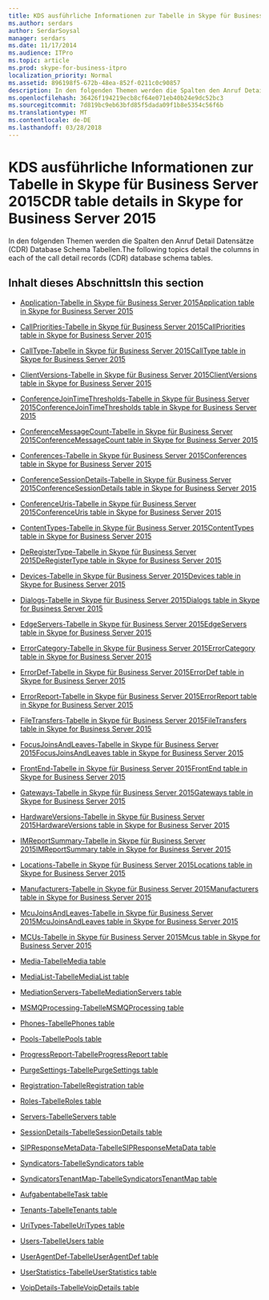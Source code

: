 ```yaml
---
title: KDS ausführliche Informationen zur Tabelle in Skype für Business Server 2015
ms.author: serdars
author: SerdarSoysal
manager: serdars
ms.date: 11/17/2014
ms.audience: ITPro
ms.topic: article
ms.prod: skype-for-business-itpro
localization_priority: Normal
ms.assetid: 896198f5-672b-48ea-852f-0211c0c90857
description: In den folgenden Themen werden die Spalten den Anruf Detail Datensätze (CDR) Database Schema Tabellen.
ms.openlocfilehash: 36426f194219ecb8cf64e071eb40b24e9dc52bc3
ms.sourcegitcommit: 7d819bc9eb63bfd85f5dada09f1b8e5354c56f6b
ms.translationtype: MT
ms.contentlocale: de-DE
ms.lasthandoff: 03/28/2018
---
```

# <a name="cdr-table-details-in-skype-for-business-server-2015"></a><span data-ttu-id="57401-103">KDS ausführliche Informationen zur Tabelle in Skype für Business Server 2015</span><span class="sxs-lookup"><span data-stu-id="57401-103">CDR table details in Skype for Business Server 2015</span></span>
 
<span data-ttu-id="57401-104">In den folgenden Themen werden die Spalten den Anruf Detail Datensätze (CDR) Database Schema Tabellen.</span><span class="sxs-lookup"><span data-stu-id="57401-104">The following topics detail the columns in each of the call detail records (CDR) database schema tables.</span></span>
  
## <a name="in-this-section"></a><span data-ttu-id="57401-105">Inhalt dieses Abschnitts</span><span class="sxs-lookup"><span data-stu-id="57401-105">In this section</span></span>

- [<span data-ttu-id="57401-106">Application-Tabelle in Skype für Business Server 2015</span><span class="sxs-lookup"><span data-stu-id="57401-106">Application table in Skype for Business Server 2015</span></span>](application.md)
    
- [<span data-ttu-id="57401-107">CallPriorities-Tabelle in Skype für Business Server 2015</span><span class="sxs-lookup"><span data-stu-id="57401-107">CallPriorities table in Skype for Business Server 2015</span></span>](callpriorities.md)
    
- [<span data-ttu-id="57401-108">CallType-Tabelle in Skype für Business Server 2015</span><span class="sxs-lookup"><span data-stu-id="57401-108">CallType table in Skype for Business Server 2015</span></span>](calltype.md)
    
- [<span data-ttu-id="57401-109">ClientVersions-Tabelle in Skype für Business Server 2015</span><span class="sxs-lookup"><span data-stu-id="57401-109">ClientVersions table in Skype for Business Server 2015</span></span>](clientversions.md)
    
- [<span data-ttu-id="57401-110">ConferenceJoinTimeThresholds-Tabelle in Skype für Business Server 2015</span><span class="sxs-lookup"><span data-stu-id="57401-110">ConferenceJoinTimeThresholds table in Skype for Business Server 2015</span></span>](conferencejointimethresholds.md)
    
- [<span data-ttu-id="57401-111">ConferenceMessageCount-Tabelle in Skype für Business Server 2015</span><span class="sxs-lookup"><span data-stu-id="57401-111">ConferenceMessageCount table in Skype for Business Server 2015</span></span>](conferencemessagecount.md)
    
- [<span data-ttu-id="57401-112">Conferences-Tabelle in Skype für Business Server 2015</span><span class="sxs-lookup"><span data-stu-id="57401-112">Conferences table in Skype for Business Server 2015</span></span>](conferences.md)
    
- [<span data-ttu-id="57401-113">ConferenceSessionDetails-Tabelle in Skype für Business Server 2015</span><span class="sxs-lookup"><span data-stu-id="57401-113">ConferenceSessionDetails table in Skype for Business Server 2015</span></span>](conferencesessiondetails-0.md)
    
- [<span data-ttu-id="57401-114">ConferenceUris-Tabelle in Skype für Business Server 2015</span><span class="sxs-lookup"><span data-stu-id="57401-114">ConferenceUris table in Skype for Business Server 2015</span></span>](conferenceuris.md)
    
- [<span data-ttu-id="57401-115">ContentTypes-Tabelle in Skype für Business Server 2015</span><span class="sxs-lookup"><span data-stu-id="57401-115">ContentTypes table in Skype for Business Server 2015</span></span>](contenttypes.md)
    
- [<span data-ttu-id="57401-116">DeRegisterType-Tabelle in Skype für Business Server 2015</span><span class="sxs-lookup"><span data-stu-id="57401-116">DeRegisterType table in Skype for Business Server 2015</span></span>](deregistertype.md)
    
- [<span data-ttu-id="57401-117">Devices-Tabelle in Skype für Business Server 2015</span><span class="sxs-lookup"><span data-stu-id="57401-117">Devices table in Skype for Business Server 2015</span></span>](devices.md)
    
- [<span data-ttu-id="57401-118">Dialogs-Tabelle in Skype für Business Server 2015</span><span class="sxs-lookup"><span data-stu-id="57401-118">Dialogs table in Skype for Business Server 2015</span></span>](dialogs.md)
    
- [<span data-ttu-id="57401-119">EdgeServers-Tabelle in Skype für Business Server 2015</span><span class="sxs-lookup"><span data-stu-id="57401-119">EdgeServers table in Skype for Business Server 2015</span></span>](edgeservers.md)
    
- [<span data-ttu-id="57401-120">ErrorCategory-Tabelle in Skype für Business Server 2015</span><span class="sxs-lookup"><span data-stu-id="57401-120">ErrorCategory table in Skype for Business Server 2015</span></span>](errorcategory.md)
    
- [<span data-ttu-id="57401-121">ErrorDef-Tabelle in Skype für Business Server 2015</span><span class="sxs-lookup"><span data-stu-id="57401-121">ErrorDef table in Skype for Business Server 2015</span></span>](errordef.md)
    
- [<span data-ttu-id="57401-122">ErrorReport-Tabelle in Skype für Business Server 2015</span><span class="sxs-lookup"><span data-stu-id="57401-122">ErrorReport table in Skype for Business Server 2015</span></span>](errorreport.md)
    
- [<span data-ttu-id="57401-123">FileTransfers-Tabelle in Skype für Business Server 2015</span><span class="sxs-lookup"><span data-stu-id="57401-123">FileTransfers table in Skype for Business Server 2015</span></span>](filetransfers-0.md)
    
- [<span data-ttu-id="57401-124">FocusJoinsAndLeaves-Tabelle in Skype für Business Server 2015</span><span class="sxs-lookup"><span data-stu-id="57401-124">FocusJoinsAndLeaves table in Skype for Business Server 2015</span></span>](focusjoinsandleaves.md)
    
- [<span data-ttu-id="57401-125">FrontEnd-Tabelle in Skype für Business Server 2015</span><span class="sxs-lookup"><span data-stu-id="57401-125">FrontEnd table in Skype for Business Server 2015</span></span>](frontend.md)
    
- [<span data-ttu-id="57401-126">Gateways-Tabelle in Skype für Business Server 2015</span><span class="sxs-lookup"><span data-stu-id="57401-126">Gateways table in Skype for Business Server 2015</span></span>](gateways.md)
    
- [<span data-ttu-id="57401-127">HardwareVersions-Tabelle in Skype für Business Server 2015</span><span class="sxs-lookup"><span data-stu-id="57401-127">HardwareVersions table in Skype for Business Server 2015</span></span>](hardwareversions.md)
    
- [<span data-ttu-id="57401-128">IMReportSummary-Tabelle in Skype für Business Server 2015</span><span class="sxs-lookup"><span data-stu-id="57401-128">IMReportSummary table in Skype for Business Server 2015</span></span>](imreportsummary.md)
    
- [<span data-ttu-id="57401-129">Locations-Tabelle in Skype für Business Server 2015</span><span class="sxs-lookup"><span data-stu-id="57401-129">Locations table in Skype for Business Server 2015</span></span>](locations.md)
    
- [<span data-ttu-id="57401-130">Manufacturers-Tabelle in Skype für Business Server 2015</span><span class="sxs-lookup"><span data-stu-id="57401-130">Manufacturers table in Skype for Business Server 2015</span></span>](manufacturers.md)
    
- [<span data-ttu-id="57401-131">McuJoinsAndLeaves-Tabelle in Skype für Business Server 2015</span><span class="sxs-lookup"><span data-stu-id="57401-131">McuJoinsAndLeaves table in Skype for Business Server 2015</span></span>](mcujoinsandleaves.md)
    
- [<span data-ttu-id="57401-132">MCUs-Tabelle in Skype für Business Server 2015</span><span class="sxs-lookup"><span data-stu-id="57401-132">Mcus table in Skype for Business Server 2015</span></span>](mcus.md)
    
- [<span data-ttu-id="57401-133">Media-Tabelle</span><span class="sxs-lookup"><span data-stu-id="57401-133">Media table</span></span>](media.md)
    
- [<span data-ttu-id="57401-134">MediaList-Tabelle</span><span class="sxs-lookup"><span data-stu-id="57401-134">MediaList table</span></span>](medialist.md)
    
- [<span data-ttu-id="57401-135">MediationServers-Tabelle</span><span class="sxs-lookup"><span data-stu-id="57401-135">MediationServers table</span></span>](mediationservers.md)
    
- [<span data-ttu-id="57401-136">MSMQProcessing-Tabelle</span><span class="sxs-lookup"><span data-stu-id="57401-136">MSMQProcessing table</span></span>](msmqprocessing.md)
    
- [<span data-ttu-id="57401-137">Phones-Tabelle</span><span class="sxs-lookup"><span data-stu-id="57401-137">Phones table</span></span>](phones.md)
    
- [<span data-ttu-id="57401-138">Pools-Tabelle</span><span class="sxs-lookup"><span data-stu-id="57401-138">Pools table</span></span>](pools.md)
    
- [<span data-ttu-id="57401-139">ProgressReport-Tabelle</span><span class="sxs-lookup"><span data-stu-id="57401-139">ProgressReport table</span></span>](progressreport.md)
    
- [<span data-ttu-id="57401-140">PurgeSettings-Tabelle</span><span class="sxs-lookup"><span data-stu-id="57401-140">PurgeSettings table</span></span>](purgesettings.md)
    
- [<span data-ttu-id="57401-141">Registration-Tabelle</span><span class="sxs-lookup"><span data-stu-id="57401-141">Registration table</span></span>](registration.md)
    
- [<span data-ttu-id="57401-142">Roles-Tabelle</span><span class="sxs-lookup"><span data-stu-id="57401-142">Roles table</span></span>](roles.md)
    
- [<span data-ttu-id="57401-143">Servers-Tabelle</span><span class="sxs-lookup"><span data-stu-id="57401-143">Servers table</span></span>](servers.md)
    
- [<span data-ttu-id="57401-144">SessionDetails-Tabelle</span><span class="sxs-lookup"><span data-stu-id="57401-144">SessionDetails table</span></span>](sessiondetails.md)
    
- [<span data-ttu-id="57401-145">SIPResponseMetaData-Tabelle</span><span class="sxs-lookup"><span data-stu-id="57401-145">SIPResponseMetaData table</span></span>](sipresponsemetadata.md)
    
- [<span data-ttu-id="57401-146">Syndicators-Tabelle</span><span class="sxs-lookup"><span data-stu-id="57401-146">Syndicators table</span></span>](syndicators.md)
    
- [<span data-ttu-id="57401-147">SyndicatorsTenantMap-Tabelle</span><span class="sxs-lookup"><span data-stu-id="57401-147">SyndicatorsTenantMap table</span></span>](syndicatorstenantmap.md)
    
- [<span data-ttu-id="57401-148">Aufgabentabelle</span><span class="sxs-lookup"><span data-stu-id="57401-148">Task table</span></span>](task.md)
    
- [<span data-ttu-id="57401-149">Tenants-Tabelle</span><span class="sxs-lookup"><span data-stu-id="57401-149">Tenants table</span></span>](tenants.md)
    
- [<span data-ttu-id="57401-150">UriTypes-Tabelle</span><span class="sxs-lookup"><span data-stu-id="57401-150">UriTypes table</span></span>](uritypes.md)
    
- [<span data-ttu-id="57401-151">Users-Tabelle</span><span class="sxs-lookup"><span data-stu-id="57401-151">Users table</span></span>](users.md)
    
- [<span data-ttu-id="57401-152">UserAgentDef-Tabelle</span><span class="sxs-lookup"><span data-stu-id="57401-152">UserAgentDef table</span></span>](useragentdef.md)
    
- [<span data-ttu-id="57401-153">UserStatistics-Tabelle</span><span class="sxs-lookup"><span data-stu-id="57401-153">UserStatistics table</span></span>](userstatistics.md)
    
- [<span data-ttu-id="57401-154">VoipDetails-Tabelle</span><span class="sxs-lookup"><span data-stu-id="57401-154">VoipDetails table</span></span>](voipdetails-0.md)
    

